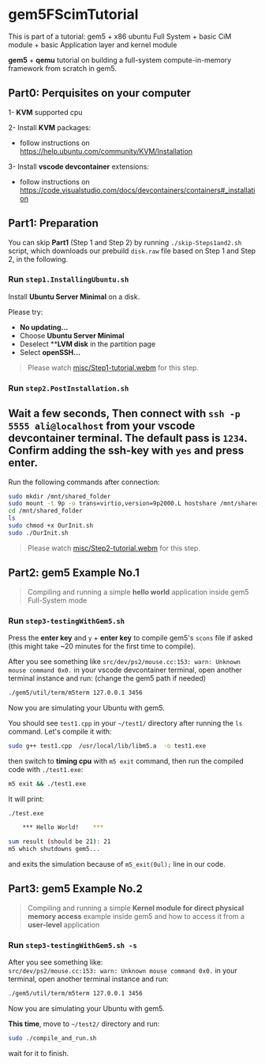 # gem5FScimTutorial
This is part of a tutorial: gem5 + x86 ubuntu Full System + basic CiM module + basic Application layer and kernel module

**gem5** + **qemu** tutorial on building a full-system compute-in-memory framework from scratch in gem5.


## Part0: Perquisites on your computer

1- **KVM** supported cpu

2- Install **KVM** packages:
- follow instructions on https://help.ubuntu.com/community/KVM/Installation

3- Install **vscode devcontainer** extensions:
- follow instructions on https://code.visualstudio.com/docs/devcontainers/containers#_installation

## Part1: Preparation

You can skip **Part1** (Step 1 and Step 2) by running `./skip-Steps1and2.sh` script,
which downloads our prebuild `disk.raw` file based on Step 1 and Step 2, in the following.

### Run `step1.InstallingUbuntu.sh`

Install **Ubuntu Server Minimal** on a disk.

Please try:
- **No updating...**
- Choose **Ubuntu Server Minimal**
- Deselect ****LVM disk** in the partition page
- Select **openSSH...**

> Please watch [misc/Step1-tutorial.webm](./misc/Step1-tutorial.webm) for this step.



### Run `step2.PostInstallation.sh`

Wait a few seconds,
Then connect with `ssh -p 5555 ali@localhost` from your vscode devcontainer terminal.
The default pass is `1234`. Confirm adding the ssh-key with `yes` and press enter.
---

Run the following commands after connection:
```sh
sudo mkdir /mnt/shared_folder
sudo mount -t 9p -o trans=virtio,version=9p2000.L hostshare /mnt/shared_folder
cd /mnt/shared_folder
ls
sudo chmod +x OurInit.sh
sudo ./OurInit.sh
```

> Please watch [misc/Step2-tutorial.webm](./misc/Step2-tutorial.webm) for this step.



## Part2: gem5 Example No.1
> Compiling and running a simple **hello world** application inside gem5 Full-System mode

### Run `step3-testingWithGem5.sh`

Press the **enter key** and `y` + **enter key** to compile gem5's `scons` file if asked (this might take ~20 minutes for the first time to compile).

After you see something like `src/dev/ps2/mouse.cc:153: warn: Unknown mouse command 0x0.`
in your vscode devcontainer terminal, open another terminal instance and run: (change the gem5 path if needed)

```sh
./gem5/util/term/m5term 127.0.0.1 3456
```
Now you are simulating your Ubuntu with gem5.

You should see `test1.cpp` in your `~/test1/` directory after running the `ls` command.
Let's compile it with:

```sh
sudo g++ test1.cpp  /usr/local/lib/libm5.a  -o test1.exe
```

then switch to **timing cpu** with `m5 exit` command, then
run the compiled code with `./test1.exe`:
```sh
m5 exit && ./test1.exe
```

It will print:
```sh
./test.exe 

	***	Hello World!	***

sum result (should be 21): 21
m5 which shutdowns gem5...
```
and exits the simulation because of `m5_exit(0ul);` line in our code.


## Part3: gem5 Example No.2
> Compiling and running a simple **Kernel module for direct physical memory access** example inside gem5 and how to access it from a **user-level** application

### Run `step3-testingWithGem5.sh -s`

After you see something like:  
`src/dev/ps2/mouse.cc:153: warn: Unknown mouse command 0x0.`
in your terminal, open another terminal instance and run:

```sh
./gem5/util/term/m5term 127.0.0.1 3456
```
Now you are simulating your Ubuntu with gem5.

**This time**, move to `~/test2/` directory and run:
```sh
sudo ./compile_and_run.sh
```
wait for it to finish.

